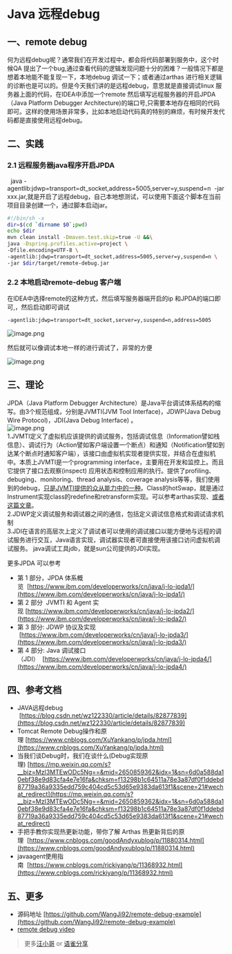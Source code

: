 # Java 远程debug

<a name="b0lJr"></a>
## 一、remote debug
何为远程debug呢？通常我们在开发过程中，都会将代码部署到服务中，这个时候QA 提出了一个bug,通过查看代码的逻辑发现问题十分的困难？一般情况下都是想着本地能不能复现一下，本地debug 调试一下；或者通过arthas 进行相关逻辑的诊断也是可以的。但是今天我们讲的是远程debug，意思就是直接调试linux 服务器上面的代码，在IDEA中添加一个remote 然后填写远程服务器的开启JPDA（Java Platform Debugger Architecture)的端口号,只需要本地存在相同的代码即可。这样的使用场景非常多，比如本地启动代码真的特别的麻烦，有时候开发代码都是直接使用远程debug。
<a name="dJqr2"></a>
## 二、实践

<a name="13ssx"></a>
### 2.1 远程服务器java程序开启JPDA
  java -agentlib:jdwp=transport=dt_socket,address=5005,server=y,suspend=n  -jar xxx.jar,就是开启了远程debug，自己本地想测试，可以使用下面这个脚本在当前项目目录创建一个，通过脚本启动jar。
```bash
#!/bin/sh -x
dir=$(cd `dirname $0`;pwd)
echo $dir
mvn clean install -Dmaven.test.skip=true -U &&\
java -Dspring.profiles.active=project \
-Dfile.encoding=UTF-8 \
-agentlib:jdwp=transport=dt_socket,address=5005,server=y,suspend=n \
-jar $dir/target/remote-debug.jar
```

<a name="04335"></a>
### 2.2 本地启动remote-debug 客户端
在IDEA中选择remote的这种方式，然后填写服务器端开启的ip 和JPDA的端口即可,，然后启动即可调试
```bash
-agentlib:jdwp=transport=dt_socket,server=y,suspend=n,address=5005
```
![image.png](https://cdn.nlark.com/yuque/0/2020/png/171220/1580365740982-c50088b5-1ebc-49a8-9d68-e6a60a485600.png#align=left&display=inline&height=493&name=image.png&originHeight=986&originWidth=2106&size=169813&status=done&style=none&width=1053)

然后就可以像调试本地一样的进行调试了，非常的方便

![image.png](https://cdn.nlark.com/yuque/0/2020/png/171220/1580365836357-7fd99654-b035-4af8-9f5b-6b1ea2f789db.png#align=left&display=inline&height=511&name=image.png&originHeight=1022&originWidth=2110&size=182466&status=done&style=none&width=1055)

<a name="gBs3u"></a>
## 三、理论
JPDA（Java Platform Debugger Architecture）是Java平台调试体系结构的缩写。由3个规范组成，分别是JVMTI(JVM Tool Interface)，JDWP(Java Debug Wire Protocol)，JDI(Java Debug Interface) 。<br />![image.png](https://cdn.nlark.com/yuque/0/2020/png/171220/1580366114446-eecca308-f8f5-4a92-a908-ae3771686532.png#align=left&display=inline&height=323&name=image.png&originHeight=323&originWidth=481&size=40062&status=done&style=none&width=481)<br />1.JVMTI定义了虚拟机应该提供的调试服务，包括调试信息（Information譬如栈信息）、调试行为（Action譬如客户端设置一个断点）和通知（Notification譬如到达某个断点时通知客户端），该接口由虚拟机实现者提供实现，并结合在虚拟机中。本质上JVMTI是一个programming interface，主要用在开发和监控上。而且它提供了接口去观察(inspect) 应用状态和控制应用的执行。提供了profiling、debuging、monitoring、thread analysis、coverage analysis等等，我们使用到的debug，[只是JVMTI提供的众从能力中的一种](https://mp.weixin.qq.com/s?__biz=MzI3MTEwODc5Ng==&mid=2650859362&idx=1&sn=6d0a588da10ebf38e9d83cfa4e7e16fa&chksm=f13298b1c64511a78e3a87df0f1ddebd87719a36a9335edd759c404cd5c53d65e9383da613f1&scene=21#wechat_redirect)。Class的hotSwap，就是通过Instrument实现class的redefine和retransform实现。可以参考arthas实现、[或者这篇文章](https://www.cnblogs.com/goodAndyxublog/p/11880314.html)。<br />2.JDWP定义调试服务和调试器之间的通信，包括定义调试信息格式和调试请求机制<br />3.JDI在语言的高层次上定义了调试者可以使用的调试接口以能方便地与远程的调试服务进行交互，Java语言实现，调试器实现者可直接使用该接口访问虚拟机调试服务。 java调试工具jdb，就是sun公司提供的JDI实现。

更多JPDA 可以参考

- 第 1 部分，JPDA 体系概览  [https://www.ibm.com/developerworks/cn/java/j-lo-jpda1/](https://www.ibm.com/developerworks/cn/java/j-lo-jpda1/)
- 第 2 部分  JVMTI 和 Agent 实现 [https://www.ibm.com/developerworks/cn/java/j-lo-jpda2/](https://www.ibm.com/developerworks/cn/java/j-lo-jpda2/)
- 第 3 部分: JDWP 协议及实现   [https://www.ibm.com/developerworks/cn/java/j-lo-jpda3/](https://www.ibm.com/developerworks/cn/java/j-lo-jpda3/)
- 第 4 部分: Java 调试接口（JDI）  [https://www.ibm.com/developerworks/cn/java/j-lo-jpda4/](https://www.ibm.com/developerworks/cn/java/j-lo-jpda4/)

<a name="xNT5y"></a>
## 四、参考文档

- JAVA远程debug   [https://blog.csdn.net/wz122330/article/details/82877839](https://blog.csdn.net/wz122330/article/details/82877839)
- Tomcat Remote Debug操作和原理 [https://www.cnblogs.com/XuYankang/p/jpda.html](https://www.cnblogs.com/XuYankang/p/jpda.html)
- 当我们谈Debug时，我们在谈什么(Debug实现原理) [https://mp.weixin.qq.com/s?__biz=MzI3MTEwODc5Ng==&mid=2650859362&idx=1&sn=6d0a588da10ebf38e9d83cfa4e7e16fa&chksm=f13298b1c64511a78e3a87df0f1ddebd87719a36a9335edd759c404cd5c53d65e9383da613f1&scene=21#wechat_redirect](https://mp.weixin.qq.com/s?__biz=MzI3MTEwODc5Ng==&mid=2650859362&idx=1&sn=6d0a588da10ebf38e9d83cfa4e7e16fa&chksm=f13298b1c64511a78e3a87df0f1ddebd87719a36a9335edd759c404cd5c53d65e9383da613f1&scene=21#wechat_redirect)
- 手把手教你实现热更新功能，带你了解 Arthas 热更新背后的原理  [https://www.cnblogs.com/goodAndyxublog/p/11880314.html](https://www.cnblogs.com/goodAndyxublog/p/11880314.html)
- javaagent使用指南  [https://www.cnblogs.com/rickiyang/p/11368932.html](https://www.cnblogs.com/rickiyang/p/11368932.html)

## 五、更多
* 源码地址 [https://github.com/WangJi92/remote-debug-example](https://github.com/WangJi92/remote-debug-example)
* [remote debug video](https://www.bilibili.com/video/av86278550)
> 更多[汪小哥](https://wangji.blog.csdn.net/) or [语雀分享](https://www.yuque.com/docs/share/970bb79c-be5d-4895-96d5-2d10955e4b13?#)